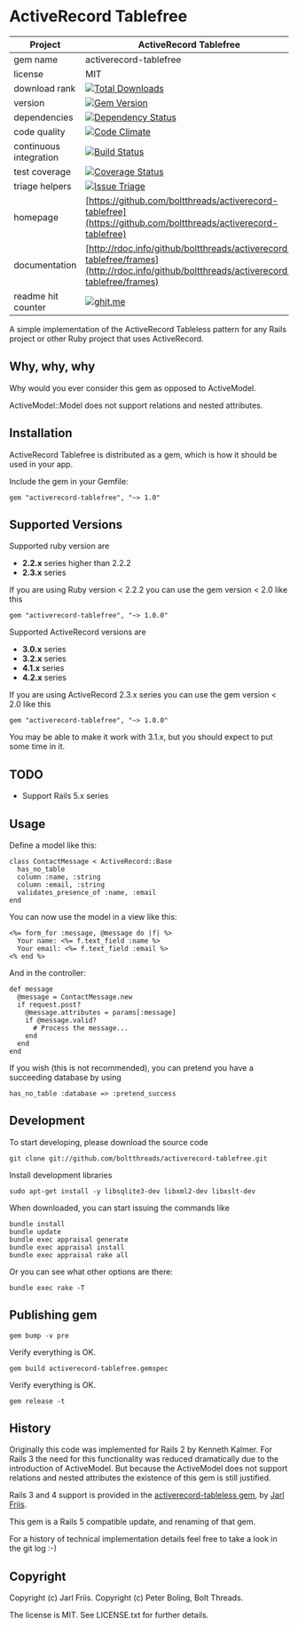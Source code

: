 ActiveRecord Tablefree
======================

| Project                 |  ActiveRecord Tablefree |
|------------------------ | ----------------------- |
| gem name                |  activerecord-tablefree |
| license                 |  MIT                    |
| download rank           |  [![Total Downloads](https://img.shields.io/gem/rt/activerecord-tablefree.png)](https://rubygems.org/gems/activerecord-tablefree) |
| version                 |  [![Gem Version](https://badge.fury.io/rb/activerecord-tablefree.png)](http://badge.fury.io/rb/activerecord-tablefree) |
| dependencies            |  [![Dependency Status](https://gemnasium.com/badges/github.com/boltthreads/activerecord-tablefree.svg)](https://gemnasium.com/github.com/boltthreads/activerecord-tablefree) |
| code quality            |  [![Code Climate](https://codeclimate.com/github/boltthreads/activerecord-tablefree.png)](https://codeclimate.com/github/boltthreads/activerecord-tablefree) |
| continuous integration  |  [![Build Status](https://travis-ci.org/boltthreads/activerecord-tablefree.svg?branch=master)](https://travis-ci.org/boltthreads/activerecord-tablefree) |
| test coverage           |  [![Coverage Status](https://coveralls.io/repos/github/boltthreads/activerecord-tablefree/badge.png?branch=master)](https://coveralls.io/github/boltthreads/activerecord-tablefree?branch=master) |
| triage helpers          |  [![Issue Triage](https://www.codetriage.com/boltthreads/activerecord-tablefree/badges/users.png)](https://www.codetriage.com/boltthreads/activerecord-tablefree) |
| homepage                |  [https://github.com/boltthreads/activerecord-tablefree](https://github.com/boltthreads/activerecord-tablefree) |
| documentation           |  [http://rdoc.info/github/boltthreads/activerecord-tablefree/frames](http://rdoc.info/github/boltthreads/activerecord-tablefree/frames) |
| readme hit counter      |  [![ghit.me](https://ghit.me/badge.svg?repo=boltthreads/activerecord-tablefree)](https://ghit.me/repo/boltthreads/activerecord-tablefree) |

A simple implementation of the ActiveRecord Tableless pattern for any
Rails project or other Ruby project that uses ActiveRecord.

Why, why, why
-------------

Why would you ever consider this gem as opposed to ActiveModel.

ActiveModel::Model does not support relations and nested attributes.


Installation
------------

ActiveRecord Tablefree is distributed as a gem, which is how it should
be used in your app.

Include the gem in your Gemfile:

    gem "activerecord-tablefree", "~> 1.0"


Supported Versions
------------------

Supported ruby version are

  * **2.2.x** series higher than 2.2.2
  * **2.3.x** series

If you are using Ruby version < 2.2.2 you can use the gem version <
2.0 like this

    gem "activerecord-tablefree", "~> 1.0.0"

Supported ActiveRecord versions are

  * **3.0.x** series
  * **3.2.x** series
  * **4.1.x** series
  * **4.2.x** series

If you are using ActiveRecord 2.3.x series you can use the gem version <
2.0 like this

    gem "activerecord-tablefree", "~> 1.0.0"

You may be able to make it work with 3.1.x, but you should expect to
put some time in it.

TODO
----

  * Support Rails 5.x series

Usage
-----

Define a model like this:

    class ContactMessage < ActiveRecord::Base
      has_no_table
      column :name, :string
      column :email, :string
      validates_presence_of :name, :email
    end

You can now use the model in a view like this:

    <%= form_for :message, @message do |f| %>
      Your name: <%= f.text_field :name %>
      Your email: <%= f.text_field :email %>
    <% end %>

And in the controller:

    def message
      @message = ContactMessage.new
      if request.post?
        @message.attributes = params[:message]
        if @message.valid?
          # Process the message...
        end
      end
    end

If you wish (this is not recommended), you can pretend you have a succeeding database by using

    has_no_table :database => :pretend_success


Development
-----------

To start developing, please download the source code

    git clone git://github.com/boltthreads/activerecord-tablefree.git

Install development libraries

    sudo apt-get install -y libsqlite3-dev libxml2-dev libxslt-dev

When downloaded, you can start issuing the commands like

    bundle install
    bundle update
    bundle exec appraisal generate
    bundle exec appraisal install
    bundle exec appraisal rake all

Or you can see what other options are there:

    bundle exec rake -T

Publishing gem
--------------

```
gem bump -v pre
```

Verify everything is OK.

```
gem build activerecord-tablefree.gemspec
```

Verify everything is OK.

```
gem release -t
```


History
-------

Originally this code was implemented for Rails 2 by Kenneth
Kalmer. For Rails 3 the need for this functionality was reduced
dramatically due to the introduction of ActiveModel. But because the
ActiveModel does not support relations and nested attributes the
existence of this gem is still justified.

Rails 3 and 4 support is provided in the [activerecord-tableless gem](https://github.com/softace/activerecord-tableless), by [Jarl Friis](https://github.com/jarl-dk).

This gem is a Rails 5 compatible update, and renaming of that gem.

For a history of technical implementation details feel free to take a
look in the git log :-)


Copyright
---------

Copyright (c) Jarl Friis.
Copyright (c) Peter Boling, Bolt Threads.

The license is MIT.  See LICENSE.txt for further details.
